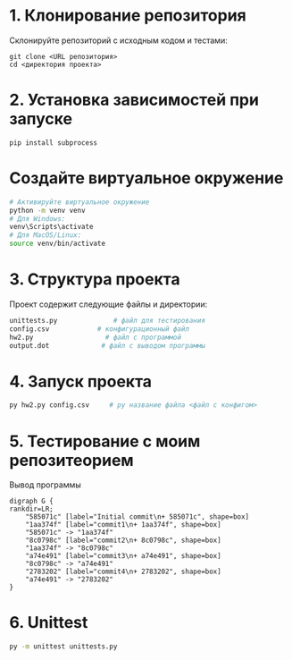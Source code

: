 # 1. Клонирование репозитория

Склонируйте репозиторий с исходным кодом и тестами:

```
git clone <URL репозитория>
cd <директория проекта>
```

# 2. Установка зависимостей при запуске

```
pip install subprocess

```

# Создайте виртуальное окружение

```bash
# Активируйте виртуальное окружение
python -m venv venv
# Для Windows:
venv\Scripts\activate
# Для MacOS/Linux:
source venv/bin/activate
```


# 3. Структура проекта
Проект содержит следующие файлы и директории:
```bash
unittests.py              # файл для тестирования
config.csv            # конфигурационный файл 
hw2.py                  # файл с программой
output.dot             # файл с выводом программы 
```

# 4. Запуск проекта
```bash
py hw2.py config.csv     # py название файла <файл с конфигом>
```


# 5. Тестирование с моим репозитеорием 
Вывод программы
```
digraph G {
rankdir=LR;
    "585071c" [label="Initial commit\n+ 585071c", shape=box]
    "1aa374f" [label="commit1\n+ 1aa374f", shape=box]
    "585071c" -> "1aa374f"
    "8c0798c" [label="commit2\n+ 8c0798c", shape=box]
    "1aa374f" -> "8c0798c"
    "a74e491" [label="commit3\n+ a74e491", shape=box]
    "8c0798c" -> "a74e491"
    "2783202" [label="commit4\n+ 2783202", shape=box]
    "a74e491" -> "2783202"
}
```

# 6. Unittest
```bash
py -m unittest unittests.py
```

